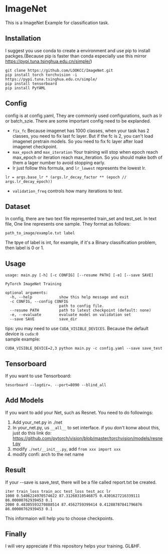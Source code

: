 # ImageNet 
This is a ImageNet Example for classification task.

## Installation
I suggest you use conda to create a environment and use pip to install packges.(Because pip is faster than conda especially use this mirror https://pypi.tuna.tsinghua.edu.cn/simple/)
```
git clone https://github.com/LOOKCC/ImageNet.git
pip install torch torchvision -i https://pypi.tuna.tsinghua.edu.cn/simple/
pip install tensorboard
pip install PyYAML
```

## Config
config is at config.yaml, They are commonly used configurations, such as lr or batch_szie.
There are some important config need to be explanded.
 - `fix_fc` Because imagenet has 1000 classes, when your task has 2 classes, you need to fix last fc layer. But if the fc is 2, you can't load imagenet pretrain models. So you need to fix fc layer after load imagenet checkpoint.
 - `max_epoch`  and  `max_iteration` Your training will stop when epoch reach max_epoch or iteration reach max_iteration. So you should make both of them a lager number to avoid stopping early.
 - lr just follow this formula, and `lr_lowest` represents the lowest lr.  
 ```
 lr = args.base_lr * (args.lr_decay_factor ** (epoch // args.lr_decay_epoch))
 ```
 - `validation_freq` controls how many iterations to test.


## Dataset
In config, there are two text file represented train_set and test_set.
In text file, One line represents one sample. They format as follows:
```
path_to_image/example.txt label
``` 
The tpye of label is int, for example, if it's a Binary classification problem, then label is 0 or 1.

## Usage
```
usage: main.py [-h] [-c CONFIG] [--resume PATH] [-e] [--save SAVE]

PyTorch ImageNet Training

optional arguments:
  -h, --help            show this help message and exit
  -c CONFIG, --config CONFIG
                        path to config file.
  --resume PATH         path to latest checkpoint (default: none)
  -e, --evaluate        evaluate model on validation set
  --save SAVE           save_dir
```
tips: you may need to use `CUDA_VISIBLE_DEVICES`. Because the default device is `cuda:0`  
sample example:
```
CUDA_VISIBLE_DEVICE=2,3 python main.py -c config.yaml --save save_test
```

## Tensorboard
If you want to use Tensorboard:
```
tesorboard --logdir=. --port=8090 --blind_all
```

## Add Models
If you want to add your Net, such as Resnet. You need to do followings:  
1. Add your_net.py in ./net
2. In your_net.py, us `__all__`  to set interface. if you don't konw about this, just do this link do: https://github.com/pytorch/vision/blob/master/torchvision/models/resnet.py
3. modify `./net/__init__.py`, add `from xxx import xxx`
4. modify confi: arch to the net name

## Result
If your --save is save_test, there will be a file called report.txt be created. 
```
iter train_loss train_acc test_loss test_acc lr
1000 0.5406224970574622 87.31268310546875 0.4301627216339111 86.00000762939453 0.1
2000 0.48305593270888514 87.4562759399414 0.41288787841796876 86.00000762939453 0.1
```
This informaion will help you to choose checkpoints.

## Finally
I will very appreciate if this repository helps your training. GL&HF.
